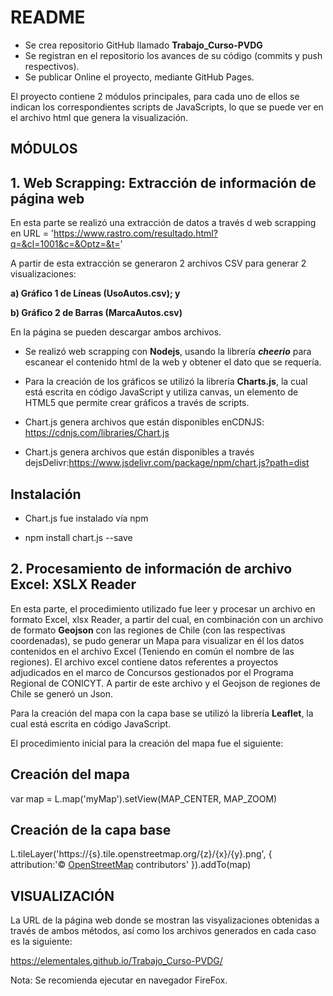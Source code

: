 # README

* Se crea repositorio GitHub llamado **Trabajo_Curso-PVDG**
* Se registran en el repositorio los avances de su código (commits y push respectivos).
* Se publicar Online el proyecto, mediante GitHub Pages.

El proyecto contiene 2 módulos principales, para cada uno de ellos se indican los correspondientes scripts de JavaScripts, lo que se puede ver en el archivo html que genera la visualización.

## MÓDULOS 

## 1. Web Scrapping: Extracción de información de página web
En esta parte se realizó una extracción de datos a través d web scrapping en 
URL = 'https://www.rastro.com/resultado.html?q=&cl=1001&c=&Optz=&t='

A partir de esta extracción se generaron 2 archivos CSV para generar 2 visualizaciones:

**a) Gráfico 1 de Líneas (UsoAutos.csv); y**

**b) Gráfico 2 de Barras (MarcaAutos.csv)**

En la página se pueden descargar ambos archivos.

* Se realizó web scrapping con **Nodejs**, usando la librería _**cheerio**_ para escanear el contenido html de la web y obtener el dato que se requería.

* Para la creación de los gráficos se utilizó la librería **Charts.js**, la cual está escrita en código JavaScript y utiliza canvas, un elemento de HTML5 que permite crear gráficos a través de scripts.

* Chart.js genera archivos que están disponibles enCDNJS: https://cdnjs.com/libraries/Chart.js
* Chart.js genera archivos que están disponibles a través dejsDelivr:https://www.jsdelivr.com/package/npm/chart.js?path=dist

## **Instalación**

* Chart.js fue instalado vía npm

* npm install chart.js --save


## 2. Procesamiento de información de archivo Excel: XSLX Reader

En esta parte, el procedimiento utilizado fue leer y procesar un archivo en formato Excel, xlsx Reader, a partir del cual, en combinación con un archivo de formato **Geojson** con las regiones de Chile (con las respectivas coordenadas), se pudo generar un Mapa para visualizar en él los datos contenidos en el archivo Excel (Teniendo en común el nombre de las regiones). 
El archivo excel contiene datos referentes a proyectos adjudicados en el marco de Concursos gestionados por el Programa Regional de CONICYT. A partir de este archivo y el Geojson de regiones de Chile se generó un Json.

Para la creación del mapa con la capa base se utilizó la librería **Leaflet**, la cual está escrita en código JavaScript.

El procedimiento inicial para la creación del mapa fue el siguiente:

## Creación del mapa

var map = L.map('myMap').setView(MAP_CENTER, MAP_ZOOM)

## Creación de la capa base

L.tileLayer('https://{s}.tile.openstreetmap.org/{z}/{x}/{y}.png', {
attribution:'&copy; <a href="https://www.openstreetmap.org/copyright">OpenStreetMap</a> contributors'
}).addTo(map)

## VISUALIZACIÓN
La URL de la página web donde se mostran las visyalizaciones obtenidas a través de ambos métodos, así como los archivos generados en cada caso es la siguiente:

https://elementales.github.io/Trabajo_Curso-PVDG/

Nota: Se recomienda ejecutar en navegador FireFox.

